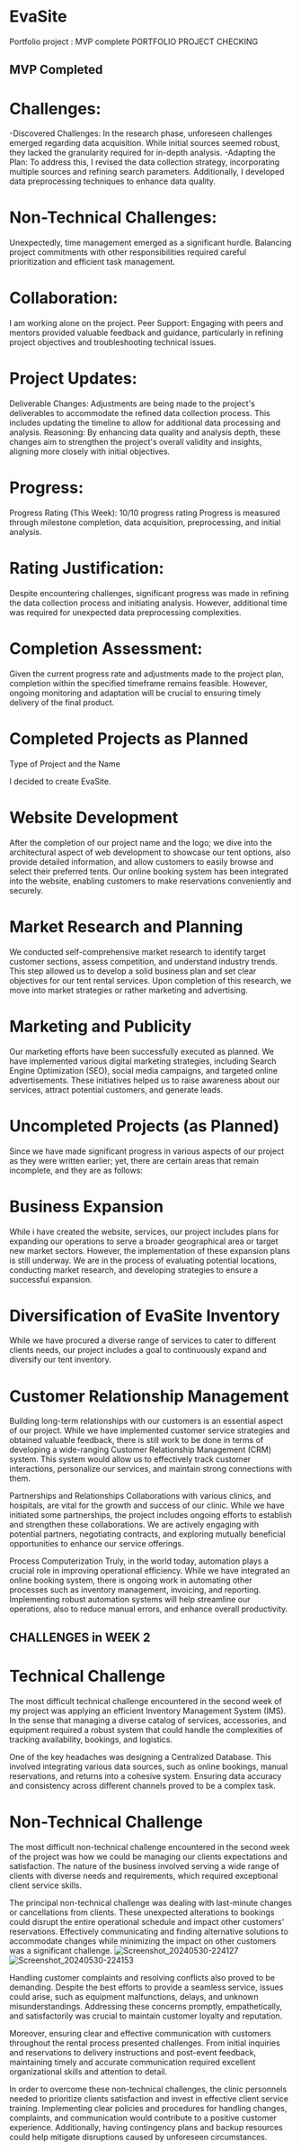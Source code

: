 # EvaSite
Portfolio project : MVP complete
PORTFOLIO PROJECT CHECKING 

## MVP Completed 

# Challenges:
-Discovered Challenges: In the research phase, unforeseen challenges emerged regarding data acquisition. While initial sources seemed robust, they lacked the granularity required for in-depth analysis.
-Adapting the Plan: To address this, I revised the data collection strategy, incorporating multiple sources and refining search parameters. Additionally, I developed data preprocessing techniques to enhance data quality.

# Non-Technical Challenges: 
Unexpectedly, time management emerged as a significant hurdle. Balancing project commitments with other responsibilities required careful prioritization and efficient task management.

# Collaboration:
I am working alone on the project. 
Peer Support: Engaging with peers and mentors provided valuable feedback and guidance, particularly in refining project objectives and troubleshooting technical issues.

# Project Updates:
Deliverable Changes: Adjustments are being made to the project's deliverables to accommodate the refined data collection process. This includes updating the timeline to allow for additional data processing and analysis.
Reasoning: By enhancing data quality and analysis depth, these changes aim to strengthen the project's overall validity and insights, aligning more closely with initial objectives.

# Progress:

Progress Rating (This Week): 10/10 progress rating
Progress is measured through milestone completion, data acquisition, preprocessing, and initial analysis.

# Rating Justification: 
Despite encountering challenges, significant progress was made in refining the data collection process and initiating analysis. However, additional time was required for unexpected data preprocessing complexities.

# Completion Assessment:
Given the current progress rate and adjustments made to the project plan, completion within the specified timeframe remains feasible. However, ongoing monitoring and adaptation will be crucial to ensuring timely delivery of the final product.

# Completed Projects as Planned
Type of Project and the Name

I decided to create EvaSite.

# Website Development
After the completion of our project name and the logo; we dive into the architectural aspect of web development to showcase our tent options, also provide detailed information, and allow customers to easily browse and select their preferred tents. Our online booking system has been integrated into the website, enabling customers to make reservations conveniently and securely.

# Market Research and Planning
We conducted self-comprehensive market research to identify target customer sections, assess competition, and understand industry trends. This step allowed us to develop a solid business plan and set clear objectives for our tent rental services. Upon completion of this research, we move into market strategies or rather marketing and advertising.

# Marketing and Publicity 
Our marketing efforts have been successfully executed as planned. We have implemented various digital marketing strategies, including Search Engine Optimization (SEO), social media campaigns, and targeted online advertisements. These initiatives helped us to raise awareness about our services, attract potential customers, and generate leads. 

# Uncompleted Projects (as Planned)
Since we have made significant progress in various aspects of our project as they were written earlier; yet, there are certain areas that remain incomplete, and they are as follows:

# Business Expansion
 While i have created the website, services, our project includes plans for expanding our operations to serve a broader geographical area or target new market sectors. However, the implementation of these expansion plans is still underway. We are in the process of evaluating potential locations, conducting market research, and developing strategies to ensure a successful expansion.

# Diversification of EvaSite Inventory 
While we have procured a diverse range of services to cater to different clients needs, our project includes a goal to continuously expand and diversify our tent inventory. 

# Customer Relationship Management
Building long-term relationships with our customers is an essential aspect of our project. While we have implemented customer service strategies and obtained valuable feedback, there is still work to be done in terms of developing a wide-ranging Customer Relationship Management (CRM) system. This system would allow us to effectively track customer interactions, personalize our services, and maintain strong connections with them.

Partnerships and Relationships Collaborations with various clinics, and hospitals, are vital for the growth and success of our clinic. While we have initiated some partnerships, the project includes ongoing efforts to establish and strengthen these collaborations. We are actively engaging with potential partners, negotiating contracts, and exploring mutually beneficial opportunities to enhance our service offerings.

Process Computerization 
Truly, in the world today, automation plays a crucial role in improving operational efficiency. While we have integrated an online booking system, there is ongoing work in automating other processes such as inventory management, invoicing, and reporting. Implementing robust automation systems will help streamline our operations, also to reduce manual errors, and enhance overall productivity.

## CHALLENGES in WEEK 2 

# Technical Challenge
The most difficult technical challenge encountered in the second week of my project was applying an efficient Inventory Management System (IMS). In the sense that managing a diverse catalog of services, accessories, and equipment required a robust system that could handle the complexities of tracking availability, bookings, and logistics.

One of the key headaches was designing a Centralized Database. This involved integrating various data sources, such as online bookings, manual reservations, and returns into a cohesive system. Ensuring data accuracy and consistency across different channels proved to be a complex task.

# Non-Technical Challenge
The most difficult non-technical challenge encountered in the second week of the project was how we could be managing our clients expectations and satisfaction. The nature of the business involved serving a wide range of clients with diverse needs and requirements, which required exceptional client service skills.

The principal non-technical challenge was dealing with last-minute changes or cancellations from clients. These unexpected alterations to bookings could disrupt the entire operational schedule and impact other customers' reservations. Effectively communicating and finding alternative solutions to accommodate changes while minimizing the impact on other customers was a significant challenge.
![Screenshot_20240530-224127](https://github.com/evarist1/EvaSite/assets/138725917/b4fff37a-d846-438b-949a-c4965ad4499c)
![Screenshot_20240530-224153](https://github.com/evarist1/EvaSite/assets/138725917/8330fbc6-ceef-4d64-a7ce-8af42d08c7c7)

Handling customer complaints and resolving conflicts also proved to be demanding. Despite the best efforts to provide a seamless service, issues could arise, such as equipment malfunctions, delays, and unknown misunderstandings. Addressing these concerns promptly, empathetically, and satisfactorily was crucial to maintain customer loyalty and reputation.

Moreover, ensuring clear and effective communication with customers throughout the rental process presented challenges. From initial inquiries and reservations to delivery instructions and post-event feedback, maintaining timely and accurate communication required excellent organizational skills and attention to detail.

In order to overcome these non-technical challenges, the clinic personnels needed to prioritize clients satisfaction and invest in effective client service training. Implementing clear policies and procedures for handling changes, complaints, and communication would contribute to a positive customer experience. Additionally, having contingency plans and backup resources could help mitigate disruptions caused by unforeseen circumstances.
